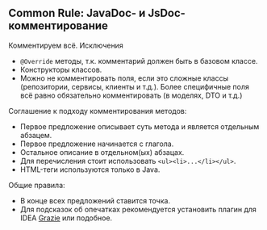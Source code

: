 ## Common Rule: JavaDoc- и JsDoc-комментирование


Комментируем всё. Исключения
- `@Override` методы, т.к. комментарий должен быть в базовом классе.
- Конструкторы классов.
- Можно не комментировать поля, если это сложные классы (репозитории, сервисы, клиенты и т.д.). Более специфичные поля всё равно обязательно комментировать (в моделях, DTO и т.д.) 


Соглашение к подходу комментирования методов: 

- Первое предложение описывает суть метода и является отдельным абзацем.
- Первое предложение начинается с глагола. 
- Остальное описание в отдельном(ых) абзацах.
- Для перечисления стоит использовать `<ul><li>...</li></ul>`.
- HTML-теги используются только в Java.

Общие правила:

- В конце всех предложений ставится точка.
- Для подсказок об опечатках рекомендуется установить плагин для IDEA [Grazie](https://blog.jetbrains.com/idea/2019/11/meet-grazie-the-ultimate-spelling-grammar-and-style-checker-for-intellij-idea/) или подобное. 
